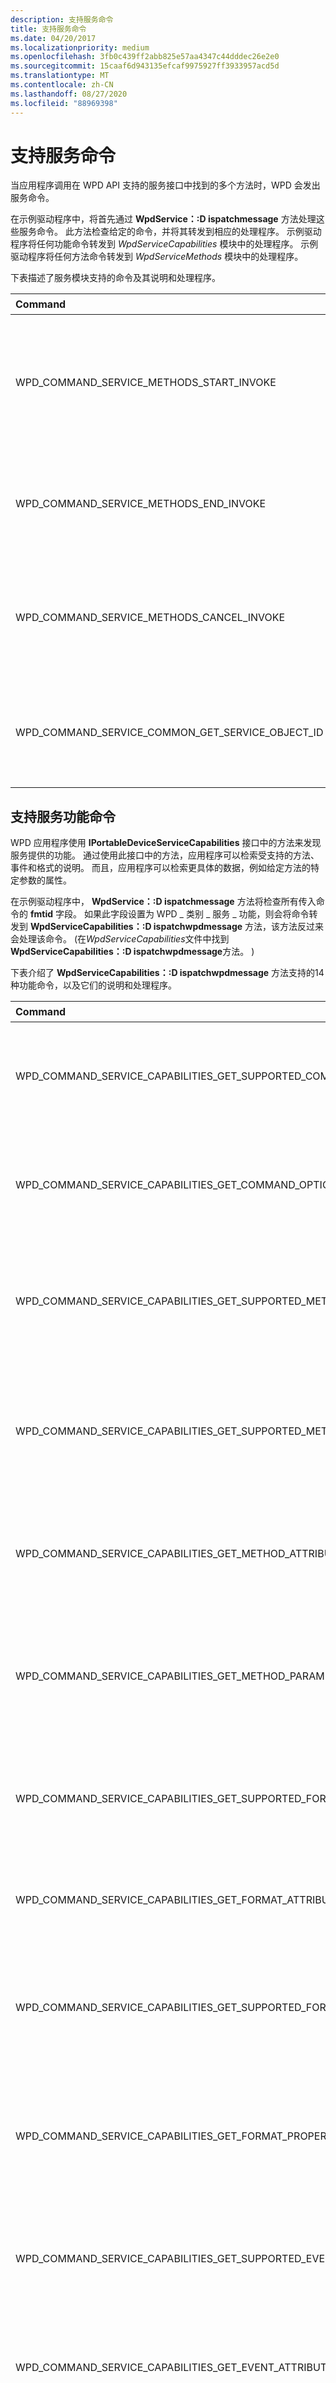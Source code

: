 ```yaml
---
description: 支持服务命令
title: 支持服务命令
ms.date: 04/20/2017
ms.localizationpriority: medium
ms.openlocfilehash: 3fb0c439ff2abb825e57aa4347c44dddec26e2e0
ms.sourcegitcommit: 15caaf6d943135efcaf9975927ff3933957acd5d
ms.translationtype: MT
ms.contentlocale: zh-CN
ms.lasthandoff: 08/27/2020
ms.locfileid: "88969398"
---
```

# <a name="supporting-the-service-commands"></a>支持服务命令


当应用程序调用在 WPD API 支持的服务接口中找到的多个方法时，WPD 会发出服务命令。

在示例驱动程序中，将首先通过 **WpdService：:D ispatchmessage** 方法处理这些服务命令。 此方法检查给定的命令，并将其转发到相应的处理程序。 示例驱动程序将任何功能命令转发到 *WpdServiceCapabilities* 模块中的处理程序。 示例驱动程序将任何方法命令转发到 *WpdServiceMethods* 模块中的处理程序。

下表描述了服务模块支持的命令及其说明和处理程序。

<table>
<colgroup>
<col width="50%" />
<col width="50%" />
</colgroup>
<thead>
<tr class="header">
<th align="left">Command</th>
<th align="left">Description/处理程序</th>
</tr>
</thead>
<tbody>
<tr class="odd">
<td align="left">WPD_COMMAND_SERVICE_METHODS_START_INVOKE</td>
<td align="left"><p>说明：当应用程序调用 <strong>IPortableDeviceServiceMethods：： Invoke</strong> 或 <strong>IPortableDeviceServiceMethods：： InvokeAsync</strong> 方法时发出。</p>
<p>处理程序：<strong>WpdServiceMethods：： OnStartInvoke</strong></p></td>
</tr>
<tr class="even">
<td align="left">WPD_COMMAND_SERVICE_METHODS_END_INVOKE</td>
<td align="left"><p>说明：在应用程序调用的方法运行完毕后发出。  (WPD 为同步和异步方法发出此命令。 ) </p>
<p>处理程序： <strong>WpdServiceMethods：： OnEndInvoke</strong></p></td>
</tr>
<tr class="odd">
<td align="left">WPD_COMMAND_SERVICE_METHODS_CANCEL_INVOKE</td>
<td align="left"><p>说明：当应用程序调用 <strong>IPortableDeviceServiceMethods：： cancel</strong> 方法来取消尚未完成的方法调用时发出。</p>
<p>处理程序： <strong>WpdServiceMethods：： OnCancelInvoke</strong></p></td>
</tr>
<tr class="even">
<td align="left">WPD_COMMAND_SERVICE_COMMON_GET_SERVICE_OBJECT_ID</td>
<td align="left"><p>说明：当应用程序调用 <strong>IPortableDeviceService：： GetServiceObjectId</strong> 方法检索当前服务的对象标识符时发出。</p>
<p>处理程序： <strong>OnGetServiceObjectID</strong></p></td>
</tr>
</tbody>
</table>

 

## <a name="span-idsupporting_the_service-capability_commandsspanspan-idsupporting_the_service-capability_commandsspanspan-idsupporting_the_service-capability_commandsspansupporting-the-service-capability-commands"></a><span id="Supporting_the_Service-Capability_Commands"></span><span id="supporting_the_service-capability_commands"></span><span id="SUPPORTING_THE_SERVICE-CAPABILITY_COMMANDS"></span>支持服务功能命令


WPD 应用程序使用 **IPortableDeviceServiceCapabilities** 接口中的方法来发现服务提供的功能。 通过使用此接口中的方法，应用程序可以检索受支持的方法、事件和格式的说明。 而且，应用程序可以检索更具体的数据，例如给定方法的特定参数的属性。

在示例驱动程序中， **WpdService：:D ispatchmessage** 方法将检查所有传入命令的 **fmtid** 字段。 如果此字段设置为 WPD \_ 类别 \_ 服务 \_ 功能，则会将命令转发到 **WpdServiceCapabilities：:D ispatchwpdmessage** 方法，该方法反过来会处理该命令。  (在*WpdServiceCapabilities*文件中找到**WpdServiceCapabilities：:D ispatchwpdmessage**方法。 ) 

下表介绍了 **WpdServiceCapabilities：:D ispatchwpdmessage** 方法支持的14种功能命令，以及它们的说明和处理程序。

<table>
<colgroup>
<col width="50%" />
<col width="50%" />
</colgroup>
<thead>
<tr class="header">
<th align="left">Command</th>
<th align="left">Description/处理程序</th>
</tr>
</thead>
<tbody>
<tr class="odd">
<td align="left">WPD_COMMAND_SERVICE_CAPABILITIES_GET_SUPPORTED_COMMANDS</td>
<td align="left"><p>说明：当应用程序调用<strong>IPortableDeviceServiceCapabilities：： GetSupportedCommands</strong> 检索当前服务支持的 WPD 命令的列表时发出。</p>
<p>处理程序： <strong>OnGetSupportedCommands</strong></p></td>
</tr>
<tr class="even">
<td align="left">WPD_COMMAND_SERVICE_CAPABILITIES_GET_COMMAND_OPTIONS</td>
<td align="left"><p>说明：当应用程序调用 <strong>IPortableDeviceServiceCapabilities：： GetCommandOptions</strong> 来检索由当前服务实现的任何 WPD 命令选项时发出。</p>
<p>处理程序： <strong>OnGetCommandOptions</strong></p></td>
</tr>
<tr class="odd">
<td align="left">WPD_COMMAND_SERVICE_CAPABILITIES_GET_SUPPORTED_METHODS</td>
<td align="left"><p>说明：当应用程序调用 <strong>IPortableDeviceServiceCapabilities：： GetSupportedMethods</strong> 来检索适用于当前服务的对象格式的受支持设备服务方法的列表时发出。</p>
<p>处理程序： <strong>OnGetSupportedMethods</strong></p></td>
</tr>
<tr class="even">
<td align="left">WPD_COMMAND_SERVICE_CAPABILITIES_GET_SUPPORTED_METHODS_BY_FORMAT</td>
<td align="left"><p>说明：当应用程序调用 <strong>IPortableDeviceServiceCapabilities：： GetSupportedMethodsByFormat</strong> 来检索适用于当前服务的对象格式的受支持设备服务方法的列表时发出。</p>
<p>处理程序： <strong>OnGetSupportedMethodsByFormat</strong></p></td>
</tr>
<tr class="odd">
<td align="left">WPD_COMMAND_SERVICE_CAPABILITIES_GET_METHOD_ATTRIBUTES</td>
<td align="left"><p>说明：当应用程序调用 <strong>IPortableDeviceServiceCapabilities：： GetMethodAttributes</strong> 检索特性 (例如，) 设备服务方法的名称和参数时发出。</p>
<p>处理程序： <strong>OnGetMethodAttributes</strong></p></td>
</tr>
<tr class="even">
<td align="left">WPD_COMMAND_SERVICE_CAPABILITIES_GET_METHOD_PARAMETER_ATTRIBUTES</td>
<td align="left"><p>说明：当应用程序调用 <strong>IPortableDeviceServiceCapabilities：： GetMethodParameterAttributes</strong> 检索参数特性 (例如，指定设备服务方法的 NAME 和 VARTYPE) 时发出。</p>
<p>处理程序： <strong>OnGetMethodParameterAttributes</strong></p></td>
</tr>
<tr class="odd">
<td align="left">WPD_COMMAND_SERVICE_CAPABILITIES_GET_SUPPORTED_FORMATS</td>
<td align="left"><p>说明：当应用程序调用 <strong>IPortableDeviceServiceCapabilities：： GetSupportedFormats</strong> 检索当前服务支持的对象格式时发出。</p>
<p>处理程序： <strong>OnGetSupportedFormats</strong></p></td>
</tr>
<tr class="even">
<td align="left">WPD_COMMAND_SERVICE_CAPABILITIES_GET_FORMAT_ATTRIBUTES</td>
<td align="left"><p>说明：应用程序调用 <strong>IPortableDeviceServiceCapabilities：： GetFormatAttributes</strong> 方法时发出。</p>
<p>处理程序： <strong>OnGetFormatAttributes</strong></p></td>
</tr>
<tr class="odd">
<td align="left">WPD_COMMAND_SERVICE_CAPABILITIES_GET_SUPPORTED_FORMAT_PROPERTIES</td>
<td align="left"><p>说明：当应用程序调用 <strong>IPortableDeviceServiceCapabilities：： GetSupportedFormatProperties</strong> 检索给定格式支持的属性列表时发出。</p>
<p>处理程序： <strong>OnGetSupportedFormatProperties</strong></p></td>
</tr>
<tr class="even">
<td align="left">WPD_COMMAND_SERVICE_CAPABILITIES_GET_FORMAT_PROPERTY_ATTRIBUTES</td>
<td align="left"><p>说明：当应用程序调用 <strong>IPortableDeviceServiceCapabilities：： GetFormatPropertyAttributes</strong> 检索特性 (例如，name、FORM、VARTYPE) 属性时发出。</p>
<p>处理程序： <strong>OnGetFormatPropertyAttributes</strong></p></td>
</tr>
<tr class="odd">
<td align="left">WPD_COMMAND_SERVICE_CAPABILITIES_GET_SUPPORTED_EVENTS</td>
<td align="left"><p>说明：当应用程序调用 <strong>IPortableDeviceServiceCapabilities：： GetSupportedEvents</strong> 检索当前服务支持的事件列表时发出。</p>
<p>处理程序： <strong>OnGetSupportedEvents</strong></p></td>
</tr>
<tr class="even">
<td align="left">WPD_COMMAND_SERVICE_CAPABILITIES_GET_EVENT_ATTRIBUTES</td>
<td align="left"><p>说明：当应用程序调用 <strong>IPortableDeviceServiceCapabilities：： GetEventAttributes</strong> 检索特性 (例如，名称、参数) 设备服务事件时发出。</p>
<p>处理程序： <strong>OnGetEventAttributes</strong></p></td>
</tr>
<tr class="odd">
<td align="left">WPD_COMMAND_SERVICE_CAPABILITIES_GET_EVENT_PARAMETER_ATTRIBUTES</td>
<td align="left"><p>说明：应用程序调用 <strong>IPortableDeviceServiceCapabilities：： GetEventParameterAttributes</strong> 检索给定事件参数的属性时发出。</p>
<p>处理程序： <strong>OnGetEventParameterAttributes</strong></p></td>
</tr>
<tr class="even">
<td align="left">WPD_COMMAND_SERVICE_CAPABILITIES_GET_INHERITED_SERVICES</td>
<td align="left"><p>说明：当应用程序调用 <strong>IPortableDeviceServiceCapabilities：： GetInheritedServices</strong> 以获取当前服务实现的抽象服务时发出。</p>
<p>处理程序： <strong>OnGetInheritedServices</strong></p></td>
</tr>
</tbody>
</table>

 

## <a name="span-idsupporting_the_wpd_command_service_methods_start_invoke_commandspanspan-idsupporting_the_wpd_command_service_methods_start_invoke_commandspanspan-idsupporting_the_wpd_command_service_methods_start_invoke_commandspansupporting-the-wpd_command_service_methods_start_invoke-command"></a><span id="Supporting_the_WPD_COMMAND_SERVICE_METHODS_START_INVOKE_Command"></span><span id="supporting_the_wpd_command_service_methods_start_invoke_command"></span><span id="SUPPORTING_THE_WPD_COMMAND_SERVICE_METHODS_START_INVOKE_COMMAND"></span>支持 WPD \_ 命令 \_ 服务 \_ 方法 \_ 启动 \_ INVOKE 命令


WPD 应用程序通过调用 **IPortableDeviceServiceMethods** 接口中找到的两种方法之一来调用给定服务支持的方法。 **IPortableDeviceServiceMethods：： Invoke**方法同步调用方法，而**IPortableDeviceServiceMethods：： InvokeAsync**方法以异步方式调用给定方法。

当应用程序调用这两种方法中的任一方法时，WPD API 将发出 WPD \_ 命令 \_ 服务方法 \_ ， \_ \_ 并向驱动程序启动调用命令。

在示例驱动程序中，WPD \_ 命令 \_ 服务 \_ 方法 \_ 启动 \_ 调用命令以调用下表中的方法，这些方法在 *WpdServiceMethods* 模块中。

| 方法名称                          | 说明                                                                                                                                                                                                           |
|--------------------------------------|-----------------------------------------------------------------------------------------------------------------------------------------------------------------------------------------------------------------------|
| **WpdServiceMethods::OnStartInvoke** | 调用 **StartMethod** helper 函数并在完成后返回 **IPortableDeviceValues** 对象中调用的方法的上下文。                                                                           |
| **WpdServiceMethods::StartMethod**   | 验证给定的服务是否支持请求的方法，如果存在，则创建一个新的 **ServiceMethodContext** 对象。 创建上下文后，将调用 **ServiceMethodContext：：初始化** 方法。 |
| **ServiceMethodContext：： Initialize** | 创建 **CMethodTask** 对象并调用 **CMethodTask：： Run** 方法。                                                                                                                                         |
| **CMethodTask：： Run**                 | 创建一个单独的线程，调用的方法可在该线程中运行。                                                                                                                                                        |

 

调用 **WpdServiceMethods：： OnStartInvoke** 方法时，WPD 为所调用的方法传递 GUID 标识符。 此 GUID 将传入 *pParams* 参数指向的数据。

在 *ContactDeviceService* 和 *FullEnumSyncDeviceService* 标头文件中可以找到受支持的方法的 guid。

方法上下文是驱动程序和 WPD 用于标识和定位给定方法的调用的字符串。 例如，当 WPD 发出命令来取消特定方法的特定调用或通知该方法的完成时，将使用此字符串。

## <a name="span-idsupporting_the_wpd_command_service_methods_end_invoke_commandspanspan-idsupporting_the_wpd_command_service_methods_end_invoke_commandspanspan-idsupporting_the_wpd_command_service_methods_end_invoke_commandspansupporting-the-wpd_command_service_methods_end_invoke-command"></a><span id="Supporting_the_WPD_COMMAND_SERVICE_METHODS_END_INVOKE_Command"></span><span id="supporting_the_wpd_command_service_methods_end_invoke_command"></span><span id="SUPPORTING_THE_WPD_COMMAND_SERVICE_METHODS_END_INVOKE_COMMAND"></span>支持 WPD \_ 命令 \_ 服务 \_ 方法 \_ END \_ INVOKE 命令


当方法完成时，驱动程序将 WPD \_ 事件 \_ 服务 \_ 完成事件发送到 WPD API。 事件数据包含驱动程序在调用该方法时创建的方法上下文。 收到此事件通知后，WPD API 将发出 WPD \_ 命令 \_ 服务 \_ 方法 \_ END \_ INVOKE 命令，并在此命令中包含方法上下文。 当示例驱动程序收到此命令时，将导致对 *WpdServiceMethods*中的以下方法的调用。

| 方法名称                        | 说明                                                                                                                                                                                                                   |
|------------------------------------|-------------------------------------------------------------------------------------------------------------------------------------------------------------------------------------------------------------------------------|
| **WpdServiceMethods::OnEndInvoke** | 调用 **EndMethod** helper 函数并在完成后返回调用方法的结果和状态代码。 此方法还对与方法上下文相关联的资源执行任何必要的清理。 |
| **WpdServiceMethods：： EndMethod**   | 检索调用的方法的结果和状态代码。                                                                                                                                                                      |

 

## <a name="span-idrelated_topicsspanrelated-topics"></a><span id="related_topics"></span>相关主题


****
[WpdServiceSampleDriver](the-wpdservicesampledriver-sample.md)

[WPD 驱动程序示例](the-wpd-driver-samples.md)

 

 





